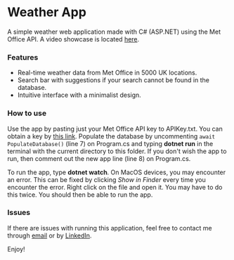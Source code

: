 # Weather App
A simple weather web application made with C# (ASP.NET) using the Met Office API. A video showcase is located [here](https://drive.google.com/file/d/1sqQQbDrWIdLw56eDUkHjHUD8POO1U30o/view?usp=share_link).

### Features
* Real-time weather data from Met Office in 5000 UK locations.
* Search bar with suggestions if your search cannot be found in the database.
* Intuitive interface with a minimalist design.

### How to use
Use the app by pasting just your Met Office API key to APIKey.txt. You can obtain a key by [this link](https://www.metoffice.gov.uk/services/data/datapoint/api).
Populate the database by uncommenting `await PopulateDatabase()` (line 7) on Program.cs and typing **dotnet run** in the terminal with the current directory to this folder. If you don't wish the app to run, then comment out the new app line (line 8) on Program.cs.


To run the app, type **dotnet watch**. On MacOS devices, you may encounter an error. This can be fixed by clicking *Show in Finder* every time you encounter the error. Right click on the file and open it. You may have to do this twice. You should then be able to run the app.

### Issues
If there are issues with running this application, feel free to contact me through [email](mailto:jameswu144@gmail.com) or by [LinkedIn](https://www.linkedin.com/in/jameswu3/).

Enjoy!
